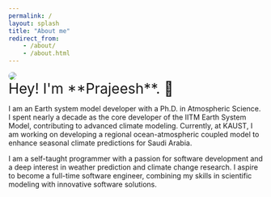 ```yaml
---
permalink: /
layout: splash
title: "About me"
redirect_from:
    - /about/
    - /about.html
---
```




<!-- <img style="border-radius: 100%; max-height: 15rem;" src="https://github.com/tiangolo.png"> -->
<img style="border-radius: 100%; max-height: 15rem;" src="{{ '/assets/images/bio-photo.jpg' | relative_url }}">


<div style="font-size: 2em;" markdown="1">
Hey! I'm **Prajeesh**. 👋
</div>

I am an Earth system model developer with a Ph.D. in Atmospheric Science. I spent nearly a decade as the core developer of the IITM Earth System Model, contributing to advanced climate modeling. Currently, at KAUST, I am working on developing a regional ocean-atmospheric coupled model to enhance seasonal climate predictions for Saudi Arabia.

I am a self-taught programmer with a passion for software development and a deep interest in weather prediction and climate change research. I aspire to become a full-time software engineer, combining my skills in scientific modeling with innovative software solutions.
